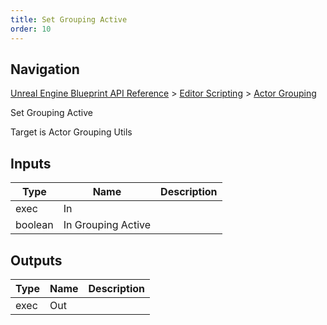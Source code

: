 ```yaml
---
title: Set Grouping Active
order: 10
---
```

## Navigation

[Unreal Engine Blueprint API Reference](https://dev.epicgames.com/documentation/en-us/unreal-engine/BlueprintAPI) > [Editor Scripting](https://dev.epicgames.com/documentation/en-us/unreal-engine/BlueprintAPI/EditorScripting) > [Actor Grouping](https://dev.epicgames.com/documentation/en-us/unreal-engine/BlueprintAPI/EditorScripting/ActorGrouping)

Set Grouping Active

Target is Actor Grouping Utils

## Inputs

| Type | Name | Description |
| --- | --- | --- |
| exec | In |  |
| boolean | In Grouping Active |  |

## Outputs

| Type | Name | Description |
| --- | --- | --- |
| exec | Out |  |
